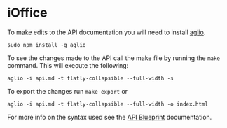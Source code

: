 # iOffice

To make edits to the API documentation you will need to install
[aglio].

	sudo npm install -g aglio

To see the changes made to the API call the make file by running
the `make` command. This will execute the following:

	aglio -i api.md -t flatly-collapsible --full-width -s

To export the changes run `make export` or

	aglio -i api.md -t flatly-collapsible --full-width -o index.html

For more info on the syntax used see the [API Blueprint][1] documentation.

[1]: https://github.com/apiaryio/api-blueprint/blob/master/API%20Blueprint%20Specification.md
[aglio]: https://github.com/danielgtaylor/aglio
